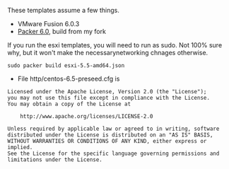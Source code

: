These templates assume a few things. 
* VMware Fusion 6.0.3
* [Packer 6.0](https://github.com/CorbanR/packer), build from my fork 


If you run the esxi templates, you will need to run as sudo. Not 100% sure why, but it won't make the necessarynetworking chnages otherwise.  

```
sudo packer build esxi-5.5-amd64.json
```



* File http/centos-6.5-preseed.cfg is 

```text
Licensed under the Apache License, Version 2.0 (the "License");
you may not use this file except in compliance with the License.
You may obtain a copy of the License at

    http://www.apache.org/licenses/LICENSE-2.0

Unless required by applicable law or agreed to in writing, software
distributed under the License is distributed on an "AS IS" BASIS,
WITHOUT WARRANTIES OR CONDITIONS OF ANY KIND, either express or implied.
See the License for the specific language governing permissions and
limitations under the License.
```
